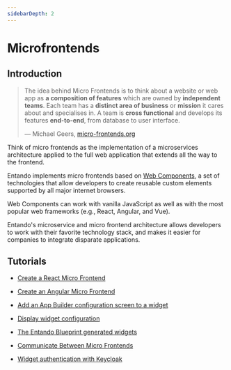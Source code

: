 ```yaml
---
sidebarDepth: 2
---
```


# Microfrontends

## Introduction

> The idea behind Micro Frontends is to think about a website or web app as **a composition of features** which are owned by **independent teams**. Each team has a **distinct area of business** or **mission** it cares about and specialises in. A team is **cross functional** and develops its features **end-to-end**, from database to user interface.
>
> —  Michael Geers, [micro-frontends.org](https://micro-frontends.org/)

Think of micro frontends as the implementation of a microservices architecture applied to the full web application that extends all the way to the frontend.

Entando implements micro frontends based on [Web Components](https://developer.mozilla.org/en-US/docs/Web/Web_Components), a set of technologies that allow developers to create reusable custom elements supported by all major internet browsers.

Web Components can work with vanilla JavaScript as well as with the most popular web frameworks (e.g., React, Angular, and Vue).

Entando's microservice and micro frontend architecture allows developers to work with their favorite technology stack, and makes it easier for companies to integrate disparate applications.

## Tutorials

-   [Create a React Micro Frontend](./react.md)

-   [Create an Angular Micro Frontend](./angular.md)

-   [Add an App Builder configuration screen to a
    widget](./widget-configuration/)

-   [Display widget configuration](./widget-configuration/display-widget-config-data)

-   [The Entando Blueprint generated widgets](./generate-micro-frontends-from-a-database-entity/)

-   [Communicate Between Micro Frontends](./communication.md)

-   [Widget authentication with Keycloak](authentication)
